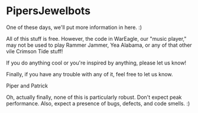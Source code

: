 # PipersJewelbots

One of these days, we'll put more information in here. :)

All of this stuff is free.  However, the code in WarEagle, our "music player," may not be used
to play Rammer Jammer, Yea Alabama, or any of that other vile Crimson Tide stuff!

If you do anything cool or you're inspired by anything, please let us know!

Finally, if you have any trouble with any of it, feel free to let us know.

Piper and Patrick


Oh, actually finally, none of this is particularly robust.  Don't expect peak performance.  Also,
expect a presence of bugs, defects, and code smells.  :)
